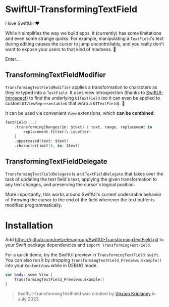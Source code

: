 
# SwiftUI-TransformingTextField

I love SwiftUI! ❤️

While it simplifies the way we build apps, it (currently) has some limitations and even some strange quirks. For example, manipulating a `TextField`'s text during editing causes the cursor to jump uncontrollably, and you really don't want to expose your users to that kind of madness. 🤪

Enter...

## TransformingTextFieldModifier

`TransformingTextFieldModifier` applies a transformation to characters as they're typed into a `TextField`.
It uses view introspection (thanks to [SwiftUI-Introspect](https://github.com/siteline/SwiftUI-Introspect)) to find the underlying `UITextField` (so it can even be applied to custom `UIViewRepresentable`s that wrap a `UITextField`). 🎁

It can be used via convenient `View` extensions, which **can be combined**:

```swift
TextField(...)
    .transformingChanges(in: $text) { text, range, replacement in
        replacement.filter(\.isLetter)
    }
    .uppercased(text: $text)
    .characterLimit(6, in: $text)

```


## TransformingTextFieldDelegate

`TransformingTextFieldDelegate` is a `UITextFieldDelegate` that takes over the task of updating the text field's text, applying the given transformation to any text changes, and preserving the cursor's logical position.

More importantly, this works around SwiftUI's current undesirable behavior of throwing the cursor to the end of the field whenever the text buffer is modified programmatically.

# Installation

Add https://github.com/netceteragroup/SwiftUI-TransformingTextField.git to your Swift package dependencies and `import TransformingTextField`.

For a quick demo, try the SwiftUI preview in `TransformingTextField.swift`. You can also run it by dropping `TransformingTextField_Previews.Example()` into your `ContentView` while in DEBUG mode.

```swift
var body: some View {
    TransformingTextField_Previews.Example()
}
```

> SwiftUI-TransformingTextField was created by [Vikram Kriplaney](https://github.com/markiv) in July 2023.
